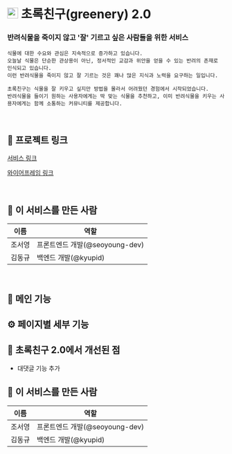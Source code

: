 # <img src="https://user-images.githubusercontent.com/74144442/181009949-65867762-ad0b-4949-824d-c8ab5a71c5c9.png"  width="25" height="25" margin-right="10px"/> 초록친구(greenery) 2.0

### 반려식물을 죽이지 않고 '잘' 기르고 싶은 사람들을 위한 서비스

    식물에 대한 수요와 관심은 지속적으로 증가하고 있습니다.
    오늘날 식물은 단순한 관상용이 아닌, 정서적인 교감과 위안을 얻을 수 있는 반려의 존재로 인식되고 있습니다.
    이런 반려식물을 죽이지 않고 잘 기르는 것은 꽤나 많은 지식과 노력을 요구하는 일입니다.

    초록친구는 식물을 잘 키우고 싶지만 방법을 몰라서 어려웠던 경험에서 시작되었습니다.
    반려식물을 들이기 원하는 사용자에게는 딱 맞는 식물을 추천하고, 이미 반려식물을 키우는 사용자에게는 함께 소통하는 커뮤니티를 제공합니다.

<br />

## :link: 프로젝트 링크

[서비스 링크](#)

[와이어프레임 링크](https://www.figma.com/file/sJBdi43sHSnEScRr86mqNL/%EC%B4%88%EB%A1%9D%EC%B9%9C%EA%B5%AC-2.0-%EC%99%80%EC%9D%B4%EC%96%B4%ED%94%84%EB%A0%88%EC%9E%84)

<br />

## :busts_in_silhouette: 이 서비스를 만든 사람

| 이름   | 역할                           |
| ------ | ------------------------------ |
| 조서영 | 프론트엔드 개발(@seoyoung-dev) |
| 김동규 | 백엔드 개발(@kyupid)           |

<br />

## :nut_and_bolt: 메인 기능

## :gear: 페이지별 세부 기능

## :raised_hands: 초록친구 2.0에서 개선된 점

-   대댓글 기능 추가

## :busts_in_silhouette: 이 서비스를 만든 사람

| 이름   | 역할                           |
| ------ | ------------------------------ |
| 조서영 | 프론트엔드 개발(@seoyoung-dev) |
| 김동규 | 백엔드 개발(@kyupid)           |

<br />
